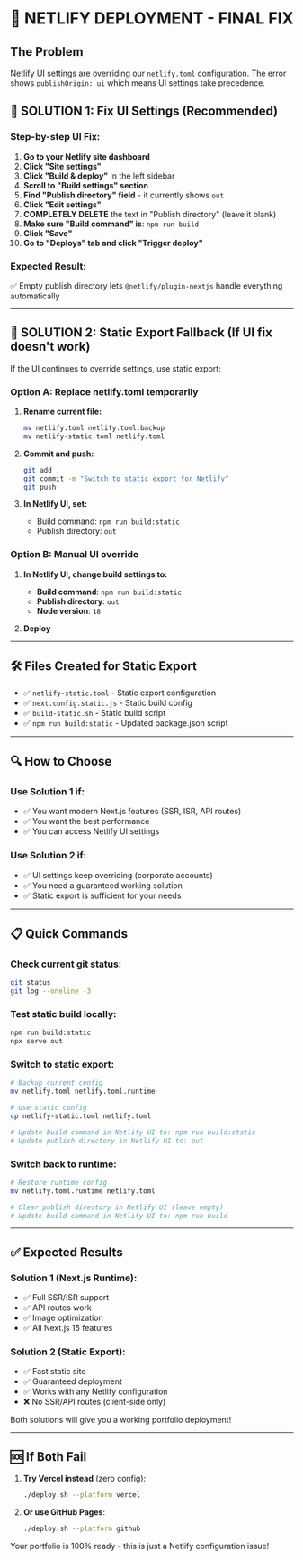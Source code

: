 # 🚨 NETLIFY DEPLOYMENT - FINAL FIX

## The Problem
Netlify UI settings are overriding our `netlify.toml` configuration. The error shows `publishOrigin: ui` which means UI settings take precedence.

## 🎯 SOLUTION 1: Fix UI Settings (Recommended)

### Step-by-step UI Fix:

1. **Go to your Netlify site dashboard**
2. **Click "Site settings"**  
3. **Click "Build & deploy"** in the left sidebar
4. **Scroll to "Build settings" section**
5. **Find "Publish directory" field** - it currently shows `out`
6. **Click "Edit settings"**
7. **COMPLETELY DELETE** the text in "Publish directory" (leave it blank)
8. **Make sure "Build command" is**: `npm run build`
9. **Click "Save"**
10. **Go to "Deploys" tab and click "Trigger deploy"**

### Expected Result:
✅ Empty publish directory lets `@netlify/plugin-nextjs` handle everything automatically

---

## 🔄 SOLUTION 2: Static Export Fallback (If UI fix doesn't work)

If the UI continues to override settings, use static export:

### Option A: Replace netlify.toml temporarily

1. **Rename current file:**
   ```bash
   mv netlify.toml netlify.toml.backup
   mv netlify-static.toml netlify.toml
   ```

2. **Commit and push:**
   ```bash
   git add .
   git commit -m "Switch to static export for Netlify"
   git push
   ```

3. **In Netlify UI, set:**
   - Build command: `npm run build:static`  
   - Publish directory: `out`

### Option B: Manual UI override

1. **In Netlify UI, change build settings to:**
   - **Build command**: `npm run build:static`
   - **Publish directory**: `out`
   - **Node version**: `18`

2. **Deploy**

---

## 🛠️ Files Created for Static Export

- ✅ `netlify-static.toml` - Static export configuration
- ✅ `next.config.static.js` - Static build config
- ✅ `build-static.sh` - Static build script
- ✅ `npm run build:static` - Updated package.json script

---

## 🔍 How to Choose

### Use Solution 1 if:
- ✅ You want modern Next.js features (SSR, ISR, API routes)
- ✅ You want the best performance
- ✅ You can access Netlify UI settings

### Use Solution 2 if:  
- ✅ UI settings keep overriding (corporate accounts)
- ✅ You need a guaranteed working solution
- ✅ Static export is sufficient for your needs

---

## 📋 Quick Commands

### Check current git status:
```bash
git status
git log --oneline -3
```

### Test static build locally:
```bash
npm run build:static
npx serve out
```

### Switch to static export:
```bash
# Backup current config
mv netlify.toml netlify.toml.runtime

# Use static config  
cp netlify-static.toml netlify.toml

# Update build command in Netlify UI to: npm run build:static
# Update publish directory in Netlify UI to: out
```

### Switch back to runtime:
```bash
# Restore runtime config
mv netlify.toml.runtime netlify.toml

# Clear publish directory in Netlify UI (leave empty)
# Update build command in Netlify UI to: npm run build
```

---

## ✅ Expected Results

### Solution 1 (Next.js Runtime):
- ✅ Full SSR/ISR support
- ✅ API routes work
- ✅ Image optimization
- ✅ All Next.js 15 features

### Solution 2 (Static Export):
- ✅ Fast static site  
- ✅ Guaranteed deployment
- ✅ Works with any Netlify configuration
- ❌ No SSR/API routes (client-side only)

Both solutions will give you a working portfolio deployment!

---

## 🆘 If Both Fail

1. **Try Vercel instead** (zero config):
   ```bash
   ./deploy.sh --platform vercel
   ```

2. **Or use GitHub Pages**:
   ```bash
   ./deploy.sh --platform github
   ```

Your portfolio is 100% ready - this is just a Netlify configuration issue!